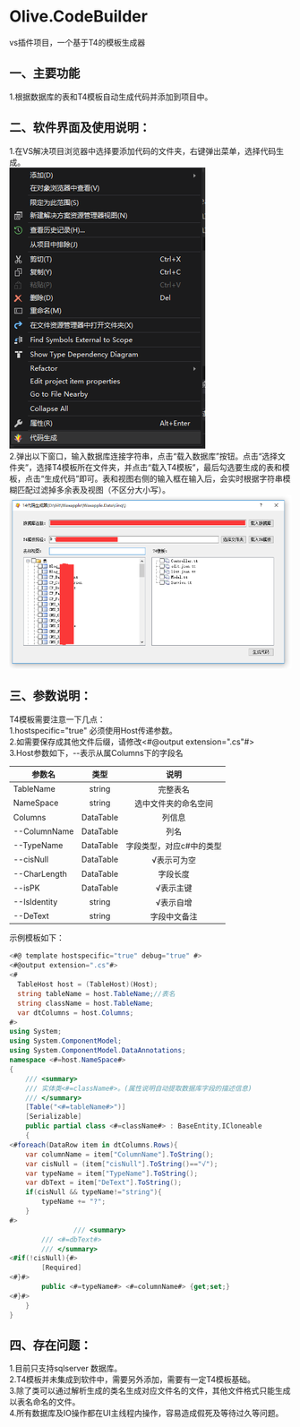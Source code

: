 # Olive.CodeBuilder
vs插件项目，一个基于T4的模板生成器

## 一、主要功能

  1.根据数据库的表和T4模板自动生成代码并添加到项目中。<br>


## 二、软件界面及使用说明：
  1.在VS解决项目浏览器中选择要添加代码的文件夹，右键弹出菜单，选择代码生成。<br>
![界面图片](https://github.com/wmz46/Olive.CodeBuilder/blob/master/doc/images/readme_2.png)<br>
  2.弹出以下窗口，输入数据库连接字符串，点击“载入数据库”按钮。点击“选择文件夹”，选择T4模板所在文件夹，并点击“载入T4模板”，最后勾选要生成的表和模板，点击“生成代码”即可。表和视图右侧的输入框在输入后，会实时根据字符串模糊匹配过滤掉多余表及视图（不区分大小写）。<br>
![界面图片](https://github.com/wmz46/Olive.CodeBuilder/blob/master/doc/images/readme_1.png)

## 三、参数说明：
  T4模板需要注意一下几点：<br>
  1.hostspecific="true" 必须使用Host传递参数。<br>
  2.如需要保存成其他文件后缀，请修改\<#@output extension=".cs"#>  <br>
  3.Host参数如下，--表示从属Columns下的字段名<br>


| 参数名    | 类型       | 说明               |
| ------------- |:-------------:| :-----:|
| TableName | string    | 完整表名           |
| NameSpace | string    |选中文件夹的命名空间 |
| Columns   | DataTable | 列信息             |
|   --ColumnName| DataTable | 列名             |
|    --TypeName   | DataTable | 字段类型，对应c#中的类型            |
|    --cisNull   | DataTable | √表示可为空             |
|    --CharLength   | DataTable | 字段长度             |
|    --isPK   | DataTable | √表示主键            |
|    --IsIdentity   | string | √表示自增             |
|    --DeText   | string | 字段中文备注             |

示例模板如下：
```  C#
<#@ template hostspecific="true" debug="true" #>
<#@output extension=".cs"#>  
<# 
  TableHost host = (TableHost)(Host);
  string tableName = host.TableName;//表名
  string className = host.TableName;
  var dtColumns = host.Columns;
#>  
using System;
using System.ComponentModel;
using System.ComponentModel.DataAnnotations;
namespace <#=host.NameSpace#>
{
    /// <summary>
    /// 实体类<#=className#>。(属性说明自动提取数据库字段的描述信息)
    /// </summary>
    [Table("<#=tableName#>")]
    [Serializable]
    public partial class <#=className#> : BaseEntity,ICloneable
    {
<#foreach(DataRow item in dtColumns.Rows){
	var columnName = item["ColumnName"].ToString();
	var cisNull = (item["cisNull"].ToString()=="√");
	var typeName = item["TypeName"].ToString();
	var dbText = item["DeText"].ToString();	
	if(cisNull && typeName!="string"){
		typeName += "?";
	}
#>
                /// <summary>
		/// <#=dbText#>
		/// </summary>
<#if(!cisNull){#>
		[Required]
<#}#>
		public <#=typeName#> <#=columnName#> {get;set;}
<#}#>
	}
}
``` 
## 四、存在问题：

  1.目前只支持sqlserver 数据库。<br>
  2.T4模板并未集成到软件中，需要另外添加，需要有一定T4模板基础。<br>
  3.除了类可以通过解析生成的类名生成对应文件名的文件，其他文件格式只能生成以表名命名的文件。<br>
  4.所有数据库及IO操作都在UI主线程内操作，容易造成假死及等待过久等问题。
